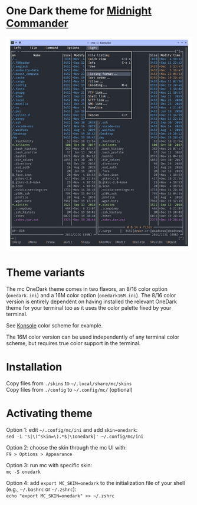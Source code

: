 # One Dark theme for [Midnight Commander](https://github.com/MidnightCommander/mc)

![mc-onedark](https://raw.githubusercontent.com/DeadNews/mc-onedark/main/preview/Screenshot_20201219_204641.png)

# Theme variants

The mc OneDark theme comes in two flavors, an 8/16 color option (`onedark.ini`) and a 16M color option (`onedark16M.ini`). The 8/16 color version is entirely dependent on having installed the relevant OneDark theme for your terminal too as it uses the color palette fixed by your terminal.

See [Konsole](https://store.kde.org/p/1225908/) color scheme for example.

The 16M color version can be used independently of any terminal color scheme, but requires true color support in the terminal.

# Installation

Copy files from `./skins` to `~/.local/share/mc/skins` \
Copy files from `./config` to `~/.config/mc/` (optional)


# Activating theme

Option 1: edit `~/.config/mc/ini` and add `skin=onedark`: \
`sed -i 's|\(^skin=\).*$|\1onedark|' ~/.config/mc/ini`

Option 2: choose the skin through the mc UI with: \
`F9 > Options > Appearance`

Option 3: run mc with specific skin: \
`mc -S onedark`

Option 4: add `export MC_SKIN=onedark` to the initialization file of your shell (e.g., `~/.bashrc` or `~/.zshrc`): \
`echo "export MC_SKIN=onedark" >> ~/.zshrc`